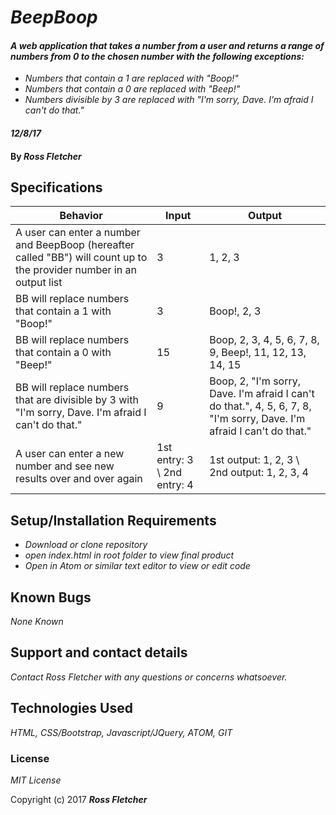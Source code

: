 # _BeepBoop_

#### _A web application that takes a number from a user and returns a range of numbers from 0 to the chosen number with the following exceptions:_

* _Numbers that contain a 1 are replaced with "Boop!"_
* _Numbers that contain a 0 are replaced with "Beep!"_
* _Numbers divisible by 3 are replaced with "I'm sorry, Dave. I'm afraid I can't do that."_

#### _12/8/17_

#### By _**Ross Fletcher**_

## Specifications

| Behavior  | Input  | Output  |
|---|---|---|
|  A user can enter a number and BeepBoop (hereafter called "BB") will count up to the provider number in an output list | 3  | 1, 2, 3  |
|  BB will replace numbers that contain a 1 with "Boop!" | 3 | Boop!, 2, 3  |
|  BB will replace numbers that contain a 0 with "Beep!" | 15 | Boop, 2, 3, 4, 5, 6, 7, 8, 9, Beep!, 11, 12, 13, 14, 15  |
|  BB will replace numbers that are divisible by 3 with "I'm sorry, Dave. I'm afraid I can't do that." | 9  | Boop, 2, "I'm sorry, Dave. I'm afraid I can't do that.", 4, 5, 6, 7, 8, "I'm sorry, Dave. I'm afraid I can't do that."  |
|  A user can enter a new number and see new results over and over again | 1st entry: 3 \ 2nd entry: 4  | 1st output: 1, 2, 3 \ 2nd output: 1, 2, 3, 4  ||

## Setup/Installation Requirements

* _Download or clone repository_
* _open index.html in root folder to view final product_
* _Open in Atom or similar text editor to view or edit code_


## Known Bugs

_None Known_

## Support and contact details

_Contact Ross Fletcher with any questions or concerns whatsoever._

## Technologies Used

_HTML, CSS/Bootstrap, Javascript/JQuery, ATOM, GIT_

### License

*MIT License*

Copyright (c) 2017 **_Ross Fletcher_**
